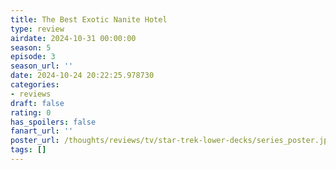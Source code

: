 ```yaml
---
title: The Best Exotic Nanite Hotel
type: review
airdate: 2024-10-31 00:00:00
season: 5
episode: 3
season_url: ''
date: 2024-10-24 20:22:25.978730
categories:
- reviews
draft: false
rating: 0
has_spoilers: false
fanart_url: ''
poster_url: /thoughts/reviews/tv/star-trek-lower-decks/series_poster.jpg
tags: []
---
```


